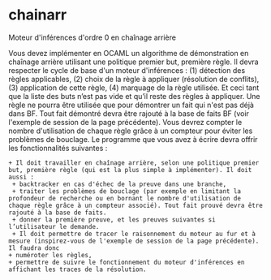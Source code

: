 # chainarr
 Moteur d'inférences d'ordre 0 en chaînage arrière

Vous devez implémenter en OCAML un algorithme de démonstration en chaînage arrière utilisant
une politique premier but, première règle. Il devra respecter le cycle de base d'un moteur
d'inférences : (1) détection des règles applicables, (2) choix de la règle à appliquer (résolution de
conflits), (3) application de cette règle, (4) marquage de la règle utilisée. Et ceci tant que la liste des
buts n’est pas vide et qu’il reste des règles à appliquer.
Une règle ne pourra être utilisée que pour démontrer un fait qui n'est pas déjà dans BF. Tout fait
démontré devra être rajouté à la base de faits BF (voir l'exemple de session de la page précédente).
Vous devrez compter le nombre d'utilisation de chaque règle grâce à un compteur pour éviter les
problèmes de bouclage. Le programme que vous avez à écrire devra offrir les fonctionnalités
suivantes :

    + Il doit travailler en chaînage arrière, selon une politique premier but, première règle (qui est la plus simple à implémenter). Il doit aussi :
     + backtracker en cas d'échec de la preuve dans une branche,
     + traiter les problèmes de bouclage (par exemple en limitant la profondeur de recherche ou en bornant le nombre d'utilisation de chaque règle grâce à un compteur associé). Tout fait prouvé devra être rajouté à la base de faits.
     + donner la première preuve, et les preuves suivantes si l’utilisateur le demande.
     + Il doit permettre de tracer le raisonnement du moteur au fur et à mesure (inspirez-vous de l'exemple de session de la page précédente). Il faudra donc 
    + numéroter les règles,
    + permettre de suivre le fonctionnement du moteur d'inférences en affichant les traces de la résolution.
